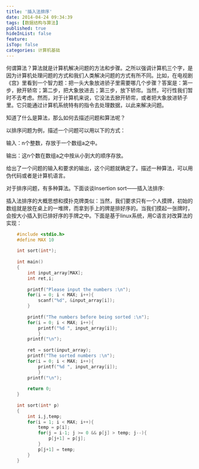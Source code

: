 ```yaml
---
title: '插入法排序'
date: 2014-04-24 09:34:39
tags: [数据结构与算法]
published: true
hideInList: false
feature: 
isTop: false
categories: 计算机基础
---
```


何谓算法？算法就是计算机解决问题的方法和步骤。之所以强调计算机三个字，是因为计算机处理问题的方式和我们人类解决问题的方式有所不同。比如，在电视剧《宫》里看到一个智力题：把一头大象放进骄子里需要哪几个步骤？答案是：第一步，掀开轿帘；第二步，把大象放进去；第三步，放下轿帘。当然，可行性我们暂时不去考虑。然而，对于计算机来说，它没法去掀开轿帘，或者把大象放进轿子里。它只能通过计算机系统特有的指令去处理数据，以此来解决问题。

知道了什么是算法，那么如何去描述问题和算法呢？

以排序问题为例，描述一个问题可以用以下的方式：

输入：n个整数，存放于一个数组a之中。

输出：这n个数在数组a之中按从小到大的顺序存放。

给出了一个问题的输入和要求的输出，这个问题就确定了。描述一种算法，可以用伪代码或者是计算机语言。

对于排序问题，有多种算法。下面谈谈Insertion sort——插入法排序:

插入法排序的大概思想和摸扑克牌类似：当然，我们要求只有一个人摸牌，初始的数组就是放在桌上的一堆牌，而拿到手上的牌是排好序的。当我们摸起一张牌时，会按大小插入到已排好序的手牌之中。下面是基于linux系统，用C语言对改算法的实现：

``` c
    #include <stdio.h>
    #define MAX 10
    
    int sort(int*);
    
    int main()
    {
        int input_array[MAX];
        int ret,i;
    
        printf("Please input the numbers :\n");
        for(i = 0; i < MAX; i++){
            scanf("%d", &input_array[i]);
        }
    
        printf("The numbers before being sorted :\n");
        for(i = 0; i < MAX; i++){
            printf("%d ", input_array[i]);
            }
        printf("\n");
    
        ret = sort(input_array);
        printf("The sorted numbers :\n");
        for(i = 0; i < MAX; i++){
            printf("%d ", input_array[i]);
            }
        printf("\n");
    
        return 0;
    }
    
    int sort(int* p)
    {
        int i,j,temp;
        for(i = 1; i < MAX; i++){
            temp = p[i];
            for(j = i-1; j >= 0 && p[j] > temp; j--){
                p[j+1] = p[j];
            }
            p[j+1] = temp;
        }
    }
```
